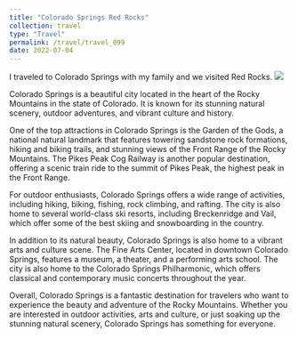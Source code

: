 ```yaml
---
title: "Colorado Springs Red Rocks"
collection: travel
type: "Travel"
permalink: /travel/travel_099
date: 2022-07-04
---
```


I traveled to Colorado Springs with my family and we visited Red Rocks.
![](images/red_rocks_01.png)

Colorado Springs is a beautiful city located in the heart of the Rocky Mountains in the state of Colorado. It is known for its stunning natural scenery, outdoor adventures, and vibrant culture and history.

One of the top attractions in Colorado Springs is the Garden of the Gods, a national natural landmark that features towering sandstone rock formations, hiking and biking trails, and stunning views of the Front Range of the Rocky Mountains. The Pikes Peak Cog Railway is another popular destination, offering a scenic train ride to the summit of Pikes Peak, the highest peak in the Front Range.

For outdoor enthusiasts, Colorado Springs offers a wide range of activities, including hiking, biking, fishing, rock climbing, and rafting. The city is also home to several world-class ski resorts, including Breckenridge and Vail, which offer some of the best skiing and snowboarding in the country.

In addition to its natural beauty, Colorado Springs is also home to a vibrant arts and culture scene. The Fine Arts Center, located in downtown Colorado Springs, features a museum, a theater, and a performing arts school. The city is also home to the Colorado Springs Philharmonic, which offers classical and contemporary music concerts throughout the year.

Overall, Colorado Springs is a fantastic destination for travelers who want to experience the beauty and adventure of the Rocky Mountains. Whether you are interested in outdoor activities, arts and culture, or just soaking up the stunning natural scenery, Colorado Springs has something for everyone.
